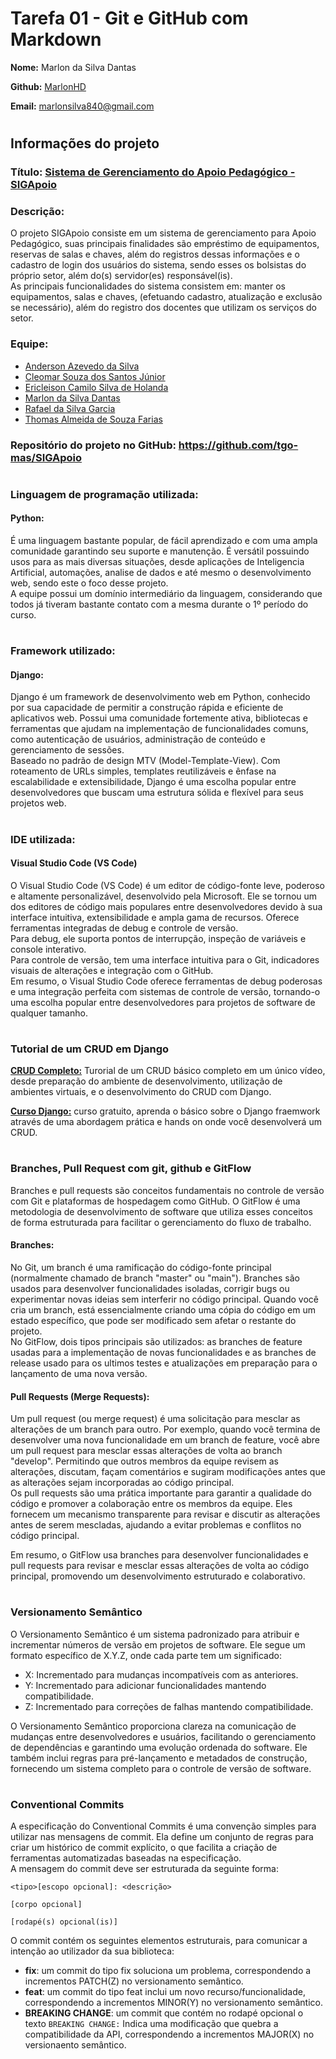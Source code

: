 # Tarefa 01 - Git e GitHub com Markdown

**Nome:** Marlon da Silva Dantas

**Github:** [MarlonHD](https://github.com/MarlonHD)

**Email:** marlonsilva840@gmail.com

#

## Informações do projeto

### Título: [Sistema de Gerenciamento do Apoio Pedagógico - SIGApoio](https://github.com/tgo-mas/SIGApoio)

### Descrição: <br> 
O projeto SIGApoio consiste em um sistema de gerenciamento para Apoio Pedagógico, suas principais finalidades são empréstimo de equipamentos, reservas de salas e chaves, além do registros dessas informações e o cadastro de login dos usuários do sistema, sendo esses os bolsistas do próprio setor, além do(s) servidor(es) responsável(is). <br>  As principais funcionalidades do sistema consistem em: manter os equipamentos, salas e chaves, (efetuando cadastro, atualização e exclusão se necessário), além do registro dos docentes que utilizam os serviços do setor.

### Equipe: 
- [Anderson Azevedo da Silva](https://github.com/AndersonAzeved)
- [Cleomar Souza dos Santos Júnior](https://github.com/Cleomar-Junior)
- [Ericleison Camilo Silva de Holanda](https://github.com/Ericleisonn)
- [Marlon da Silva Dantas](https://github.com/MarlonHD)
- [Rafael da Silva Garcia](https://github.com/garciaRafa)
- [Thomas Almeida de Souza Farias](https://github.com/tgo-mas)

### Repositório do projeto no GitHub: <https://github.com/tgo-mas/SIGApoio>

#

### Linguagem de programação utilizada:
#### Python: 
É uma linguagem bastante popular, de fácil aprendizado e com uma ampla comunidade garantindo seu suporte e manutenção. É versátil possuindo usos para as mais diversas situações, desde aplicações de Inteligencia Artificial, automações, analise de dados e até mesmo o desenvolvimento web, sendo este o foco desse projeto. <br> A equipe possui um domínio intermediário da linguagem, considerando que todos já tiveram bastante contato com a mesma durante o 1º período do curso.

#
### Framework utilizado:
#### Django:
Django é um framework de desenvolvimento web em Python, conhecido por sua capacidade de permitir a construção rápida e eficiente de aplicativos web. Possui uma comunidade fortemente ativa, bibliotecas e ferramentas que ajudam na implementação de funcionalidades comuns, como autenticação de usuários, administração de conteúdo e gerenciamento de sessões. <br> Baseado no padrão de design MTV (Model-Template-View). Com roteamento de URLs simples, templates reutilizáveis e ênfase na escalabilidade e extensibilidade, Django é uma escolha popular entre desenvolvedores que buscam uma estrutura sólida e flexível para seus projetos web.

#
### IDE utilizada:
#### Visual Studio Code (VS Code)
O Visual Studio Code (VS Code) é um editor de código-fonte leve, poderoso e altamente personalizável, desenvolvido pela Microsoft. Ele se tornou um dos editores de código mais populares entre desenvolvedores devido à sua interface intuitiva, extensibilidade e ampla gama de recursos. Oferece ferramentas integradas de debug e controle de versão. <br> Para debug, ele suporta pontos de interrupção, inspeção de variáveis e console interativo. <br> Para controle de versão, tem uma interface intuitiva para o Git, indicadores visuais de alterações e integração com o GitHub. <br> Em resumo, o Visual Studio Code oferece ferramentas de debug poderosas e uma integração perfeita com sistemas de controle de versão, tornando-o uma escolha popular entre desenvolvedores para projetos de software de qualquer tamanho.

#
### Tutorial de um CRUD em Django 
**[CRUD Completo:](https://www.youtube.com/watch?v=GGBzMpIAgz4)** Turorial de um CRUD básico completo em um único vídeo, desde preparação do ambiente de desenvolvimento, utilização de ambientes virtuais, e o desenvolvimento do CRUD com Django.

**[Curso Django:](https://www.udemy.com/course/introducao-ao-django-4-crud-completo-com-banco-de-dados/)** curso gratuito, aprenda o básico sobre o Django fraemwork através de uma abordagem prática e hands on onde você desenvolverá um CRUD.

#
### Branches, Pull Request com git, github e GitFlow
Branches e pull requests são conceitos fundamentais no controle de versão com Git e plataformas de hospedagem como GitHub. O GitFlow é uma metodologia de desenvolvimento de software que utiliza esses conceitos de forma estruturada para facilitar o gerenciamento do fluxo de trabalho.

#### Branches:
No Git, um branch é uma ramificação do código-fonte principal (normalmente chamado de branch "master" ou "main"). Branches são usados para desenvolver funcionalidades isoladas, corrigir bugs ou experimentar novas ideias sem interferir no código principal. Quando você cria um branch, está essencialmente criando uma cópia do código em um estado específico, que pode ser modificado sem afetar o restante do projeto.<br>
No GitFlow, dois tipos principais são utilizados: as branches de feature usadas para a implementação de novas funcionalidades e as branches de release usado para os ultimos testes e atualizações em preparação para o lançamento de uma nova versão.

#### Pull Requests (Merge Requests):
Um pull request (ou merge request) é uma solicitação para mesclar as alterações de um branch para outro. Por exemplo, quando você termina de desenvolver uma nova funcionalidade em um branch de feature, você abre um pull request para mesclar essas alterações de volta ao branch "develop". Permitindo que outros membros da equipe revisem as alterações, discutam, façam comentários e sugiram modificações antes que as alterações sejam incorporadas ao código principal.<br>
Os pull requests são uma prática importante para garantir a qualidade do código e promover a colaboração entre os membros da equipe. Eles fornecem um mecanismo transparente para revisar e discutir as alterações antes de serem mescladas, ajudando a evitar problemas e conflitos no código principal.

Em resumo, o GitFlow usa branches para desenvolver funcionalidades e pull requests para revisar e mesclar essas alterações de volta ao código principal, promovendo um desenvolvimento estruturado e colaborativo.

#
### Versionamento Semântico
O Versionamento Semântico é um sistema padronizado para atribuir e incrementar números de versão em projetos de software. Ele segue um formato específico de X.Y.Z, onde cada parte tem um significado:
- X: Incrementado para mudanças incompatíveis com as anteriores.
- Y: Incrementado para adicionar funcionalidades mantendo compatibilidade.
- Z: Incrementado para correções de falhas mantendo compatibilidade.

O Versionamento Semântico proporciona clareza na comunicação de mudanças entre desenvolvedores e usuários, facilitando o gerenciamento de dependências e garantindo uma evolução ordenada do software. Ele também inclui regras para pré-lançamento e metadados de construção, fornecendo um sistema completo para o controle de versão de software.

#
### Conventional Commits
A especificação do Conventional Commits é uma convenção simples para utilizar nas mensagens de commit. Ela define um conjunto de regras para criar um histórico de commit explícito, o que facilita a criação de ferramentas automatizadas baseadas na especificação.<br>
A mensagem do commit deve ser estruturada da seguinte forma:
~~~
<tipo>[escopo opcional]: <descrição>

[corpo opcional]

[rodapé(s) opcional(is)]
~~~
O commit contém os seguintes elementos estruturais, para comunicar a intenção ao utilizador da sua biblioteca:
- **fix**: um commit do tipo fix soluciona um problema, correspondendo a incrementos PATCH(Z) no versionamento semântico.
- **feat**: um commit do tipo feat inclui um novo recurso/funcionalidade, correspondendo a incrementos MINOR(Y) no versionamento semântico.
- **BREAKING CHANGE**: um commit que contém no rodapé opcional o texto `BREAKING CHANGE:` Indica uma modificação que quebra a compatibilidade da API, correspondendo a incrementos MAJOR(X) no versionaento semântico.
